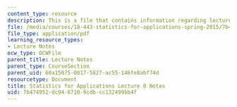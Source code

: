 ```yaml
---
content_type: resource
description: This is a file that contains information regarding lecture 8 notes.
file: /media/courses/18-443-statistics-for-applications-spring-2015/7b474952dc9467109cdbcc132499bb4f_MIT18_443S15_LEC8.pdf
file_type: application/pdf
learning_resource_types:
- Lecture Notes
ocw_type: OCWFile
parent_title: Lecture Notes
parent_type: CourseSection
parent_uid: 60a15075-0017-5827-ac55-146fe8abf74d
resourcetype: Document
title: Statistics for Applications Lecture 8 Notes
uid: 7b474952-dc94-6710-9cdb-cc132499bb4f
---
```

